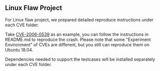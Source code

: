 ## Linux Flaw Project
For Linux flaw project, we prepared detailed reproduce instructions under each CVE folder. 

Take [CVE-2006-0539](https://github.com/junxzm1990/ASAN--/tree/master/testcases/linux_flaw_project/CVE-2006-0539) as an example, you can follow the instructions in README.md to reproduce the crash. Please note that some "Experiment Environment" of CVEs are different, but you still can reproduce them on Ubuntu 18.04.

Dependencies needed to support the testcases will be installed separately under each CVE folder.


